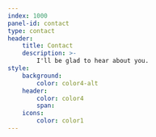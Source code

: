 ```yaml
---
index: 1000
panel-id: contact
type: contact
header:
    title: Contact
    description: >-
        I'll be glad to hear about you.
style:
    background:
        color: color4-alt
    header:
        color: color4
        span:
    icons:
        color: color1
---
```

